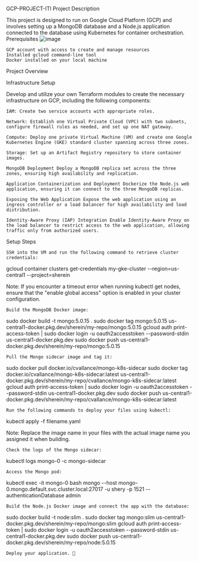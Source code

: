 GCP-PROJECT-ITI
Project Description

This project is designed to run on Google Cloud Platform (GCP) and involves setting up a MongoDB database and a Node.js application connected to the database using Kubernetes for container orchestration.
Prerequisites
![image](https://github.com/shereenm1521/GCP-PROJECT-ITI/assets/140805315/73768398-f538-45b3-b408-2d4d99cd541c)


    GCP account with access to create and manage resources
    Installed gcloud command-line tool
    Docker installed on your local machine

Project Overview

Infrastructure Setup

Develop and utilize your own Terraform modules to create the necessary infrastructure on GCP, including the following components:

    IAM: Create two service accounts with appropriate roles.

    Network: Establish one Virtual Private Cloud (VPC) with two subnets, configure firewall rules as needed, and set up one NAT gateway.

    Compute: Deploy one private Virtual Machine (VM) and create one Google Kubernetes Engine (GKE) standard cluster spanning across three zones.

    Storage: Set up an Artifact Registry repository to store container images.

    MongoDB Deployment Deploy a MongoDB replica set across the three zones, ensuring high availability and replication.

    Application Containerization and Deployment Dockerize the Node.js web application, ensuring it can connect to the three MongoDB replicas.

    Exposing the Web Application Expose the web application using an ingress controller or a load balancer for high availability and load distribution.

    Identity-Aware Proxy (IAP) Integration Enable Identity-Aware Proxy on the load balancer to restrict access to the web application, allowing traffic only from authorized users.

Setup Steps

    SSH into the VM and run the following command to retrieve cluster credentials:

gcloud container clusters get-credentials my-gke-cluster --region=us-central1 --project=sherein

Note: If you encounter a timeout error when running kubectl get nodes, ensure that the "enable global access" option is enabled in your cluster configuration.

    Build the MongoDB Docker image:

sudo docker build -t mongo:5.0.15 .
sudo docker tag mongo:5.0.15 us-central1-docker.pkg.dev/sherein/my-repo/mongo:5.0.15
gcloud auth print-access-token | sudo docker login -u oauth2accesstoken --password-stdin us-central1-docker.pkg.dev
sudo docker push us-central1-docker.pkg.dev/sherein/my-repo/mongo:5.0.15

    Pull the Mongo sidecar image and tag it:

sudo docker pull docker.io/cvallance/mongo-k8s-sidecar
sudo docker tag docker.io/cvallance/mongo-k8s-sidecar:latest us-central1-docker.pkg.dev/sherein/my-repo/cvallance/mongo-k8s-sidecar:latest
gcloud auth print-access-token | sudo docker login -u oauth2accesstoken --password-stdin us-central1-docker.pkg.dev
sudo docker push us-central1-docker.pkg.dev/sherein/my-repo/cvallance/mongo-k8s-sidecar:latest

    Run the following commands to deploy your files using kubectl:

kubectl apply -f filename.yaml

Note: Replace the image name in your files with the actual image name you assigned it when building.

    Check the logs of the Mongo sidecar:

kubectl logs mongo-0 -c mongo-sidecar

    Access the Mongo pod:

kubectl exec -it mongo-0 bash
mongo --host mongo-0.mongo.default.svc.cluster.local:27017 -u shery -p 1521 --authenticationDatabase admin

    Build the Node.js Docker image and connect the app with the database:

sudo docker build -t node:slim .
sudo docker tag mongo:slim us-central1-docker.pkg.dev/sherein/my-repo/mongo:slim
gcloud auth print-access-token | sudo docker login -u oauth2accesstoken --password-stdin us-central1-docker.pkg.dev
sudo docker push us-central1-docker.pkg.dev/sherein/my-repo/node:5.0.15

    Deploy your application. 🙂
